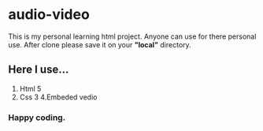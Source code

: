 # audio-video
This is my personal learning html project. Anyone can use for there personal use.
After clone please save it on your **"local"** directory.
## Here I use...
1. Html 5
2.  Css 3
4.Embeded vedio
### Happy coding.
